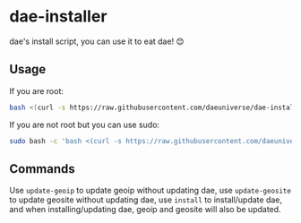 # dae-installer
dae's install script, you can use it to eat dae! 😊

## Usage

If you are root:

```sh
bash <(curl -s https://raw.githubusercontent.com/daeuniverse/dae-installer/main/installer.sh)
```

If you are not root but you can use sudo:

```sh
sudo bash -c 'bash <(curl -s https://raw.githubusercontent.com/daeuniverse/dae-installer/main/installer.sh)'
```

## Commands

Use `update-geoip` to update geoip without updating dae, use `update-geosite` to update geosite without updating dae, use `install` to install/update dae, and when installing/updating dae, geoip and geosite will also be updated.
